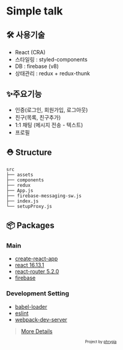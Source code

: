 # Simple talk

## 🛠 사용기술

- React (CRA)
- 스타일링 : styled-components
- DB : firebase (v8)
- 상태관리 : redux + redux-thunk

## ✨주요기능

- 인증(로그인, 회원가입, 로그아웃)
- 친구(목록, 친구추가)
- 1:1 채팅 (메시지 전송 - 텍스트)
- 프로필

## ⛑ Structure

```
src
├── assets
├── components
├── redux
├── App.js
├── firebase-messaging-sw.js
├── index.js
└── setupProxy.js
```

## 📦 Packages

### Main

- [create-react-app](https://github.com/facebook/create-react-app)
- [react 16.13.1](https://github.com/facebook/react)
- [react-router 5.2.0](https://github.com/remix-run/react-router)
- [firebase](https://firebase.google.com/)

### Development Setting

- [babel-loader](https://github.com/babel/babel-loader)
- [eslint](https://github.com/eslint/eslint)
- [webpack-dev-server](https://github.com/webpack/webpack-dev-server)

> [More Details](https://github.com/phrygia/phrygia-talk/blob/master/package.json)

<div align="center">
<sub><sup>Project by <a href="https://github.com/phrygia">phrygia</a></sup></sub><small></small>
</div>
